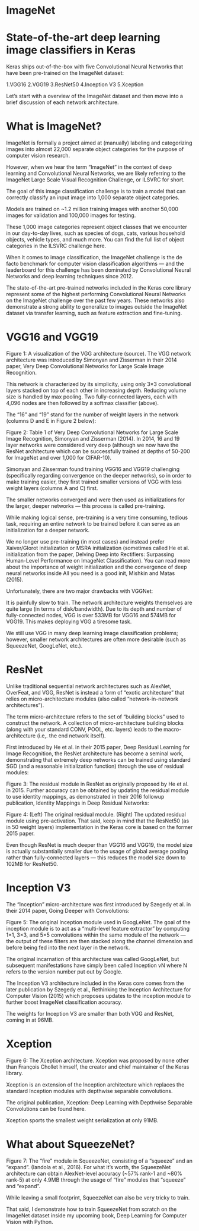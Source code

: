 # ImageNet

# State-of-the-art deep learning image classifiers in Keras
Keras ships out-of-the-box with five Convolutional Neural Networks that have been pre-trained on the ImageNet dataset:

1.VGG16
2.VGG19
3.ResNet50
4.Inception V3
5.Xception

Let’s start with a overview of the ImageNet dataset and then move into a brief discussion of each network architecture.

# What is ImageNet?
ImageNet is formally a project aimed at (manually) labeling and categorizing images into almost 22,000 separate object categories for the purpose of computer vision research.

However, when we hear the term “ImageNet” in the context of deep learning and Convolutional Neural Networks, we are likely referring to the ImageNet Large Scale Visual Recognition Challenge, or ILSVRC for short.

The goal of this image classification challenge is to train a model that can correctly classify an input image into 1,000 separate object categories.

Models are trained on ~1.2 million training images with another 50,000 images for validation and 100,000 images for testing.

These 1,000 image categories represent object classes that we encounter in our day-to-day lives, such as species of dogs, cats, various household objects, vehicle types, and much more. You can find the full list of object categories in the ILSVRC challenge here.

When it comes to image classification, the ImageNet challenge is the de facto benchmark for computer vision classification algorithms — and the leaderboard for this challenge has been dominated by Convolutional Neural Networks and deep learning techniques since 2012.

The state-of-the-art pre-trained networks included in the Keras core library represent some of the highest performing Convolutional Neural Networks on the ImageNet challenge over the past few years. These networks also demonstrate a strong ability to generalize to images outside the ImageNet dataset via transfer learning, such as feature extraction and fine-tuning.


# VGG16 and VGG19

Figure 1: A visualization of the VGG architecture (source).
The VGG network architecture was introduced by Simonyan and Zisserman in their 2014 paper, Very Deep Convolutional Networks for Large Scale Image Recognition.

This network is characterized by its simplicity, using only 3×3 convolutional layers stacked on top of each other in increasing depth. Reducing volume size is handled by max pooling. Two fully-connected layers, each with 4,096 nodes are then followed by a softmax classifier (above).

The “16” and “19” stand for the number of weight layers in the network (columns D and E in Figure 2 below):


Figure 2: Table 1 of Very Deep Convolutional Networks for Large Scale Image Recognition, Simonyan and Zisserman (2014).
In 2014, 16 and 19 layer networks were considered very deep (although we now have the ResNet architecture which can be successfully trained at depths of 50-200 for ImageNet and over 1,000 for CIFAR-10).

Simonyan and Zisserman found training VGG16 and VGG19 challenging (specifically regarding convergence on the deeper networks), so in order to make training easier, they first trained smaller versions of VGG with less weight layers (columns A and C) first.

The smaller networks converged and were then used as initializations for the larger, deeper networks — this process is called pre-training.

While making logical sense, pre-training is a very time consuming, tedious task, requiring an entire network to be trained before it can serve as an initialization for a deeper network.

We no longer use pre-training (in most cases) and instead prefer Xaiver/Glorot initialization or MSRA initialization (sometimes called He et al. initialization from the paper, Delving Deep into Rectifiers: Surpassing Human-Level Performance on ImageNet Classification). You can read more about the importance of weight initialization and the convergence of deep neural networks inside All you need is a good init, Mishkin and Matas (2015).

Unfortunately, there are two major drawbacks with VGGNet:

It is painfully slow to train.
The network architecture weights themselves are quite large (in terms of disk/bandwidth).
Due to its depth and number of fully-connected nodes, VGG is over 533MB for VGG16 and 574MB for VGG19. This makes deploying VGG a tiresome task.

We still use VGG in many deep learning image classification problems; however, smaller network architectures are often more desirable (such as SqueezeNet, GoogLeNet, etc.).


# ResNet
Unlike traditional sequential network architectures such as AlexNet, OverFeat, and VGG, ResNet is instead a form of “exotic architecture” that relies on micro-architecture modules (also called “network-in-network architectures”).

The term micro-architecture refers to the set of “building blocks” used to construct the network. A collection of micro-architecture building blocks (along with your standard CONV, POOL, etc. layers) leads to the macro-architecture (i.e,. the end network itself).

First introduced by He et al. in their 2015 paper, Deep Residual Learning for Image Recognition, the ResNet architecture has become a seminal work, demonstrating that extremely deep networks can be trained using standard SGD (and a reasonable initialization function) through the use of residual modules:


Figure 3: The residual module in ResNet as originally proposed by He et al. in 2015.
Further accuracy can be obtained by updating the residual module to use identity mappings, as demonstrated in their 2016 followup publication, Identity Mappings in Deep Residual Networks:


Figure 4: (Left) The original residual module. (Right) The updated residual module using pre-activation.
That said, keep in mind that the ResNet50 (as in 50 weight layers) implementation in the Keras core is based on the former 2015 paper.

Even though ResNet is much deeper than VGG16 and VGG19, the model size is actually substantially smaller due to the usage of global average pooling rather than fully-connected layers — this reduces the model size down to 102MB for ResNet50.


# Inception V3
The “Inception” micro-architecture was first introduced by Szegedy et al. in their 2014 paper, Going Deeper with Convolutions:


Figure 5: The original Inception module used in GoogLeNet.
The goal of the inception module is to act as a “multi-level feature extractor” by computing 1×1, 3×3, and 5×5 convolutions within the same module of the network — the output of these filters are then stacked along the channel dimension and before being fed into the next layer in the network.

The original incarnation of this architecture was called GoogLeNet, but subsequent manifestations have simply been called Inception vN where N refers to the version number put out by Google.

The Inception V3 architecture included in the Keras core comes from the later publication by Szegedy et al., Rethinking the Inception Architecture for Computer Vision (2015) which proposes updates to the inception module to further boost ImageNet classification accuracy.

The weights for Inception V3 are smaller than both VGG and ResNet, coming in at 96MB.


# Xception

Figure 6: The Xception architecture.
Xception was proposed by none other than François Chollet himself, the creator and chief maintainer of the Keras library.

Xception is an extension of the Inception architecture which replaces the standard Inception modules with depthwise separable convolutions.

The original publication, Xception: Deep Learning with Depthwise Separable Convolutions can be found here.

Xception sports the smallest weight serialization at only 91MB.


# What about SqueezeNet?

Figure 7: The “fire” module in SqueezeNet, consisting of a “squeeze” and an “expand”. (Iandola et al., 2016).
For what it’s worth, the SqueezeNet architecture can obtain AlexNet-level accuracy (~57% rank-1 and ~80% rank-5) at only 4.9MB through the usage of “fire” modules that “squeeze” and “expand”.

While leaving a small footprint, SqueezeNet can also be very tricky to train.

That said, I demonstrate how to train SqueezeNet from scratch on the ImageNet dataset inside my upcoming book, Deep Learning for Computer Vision with Python.
